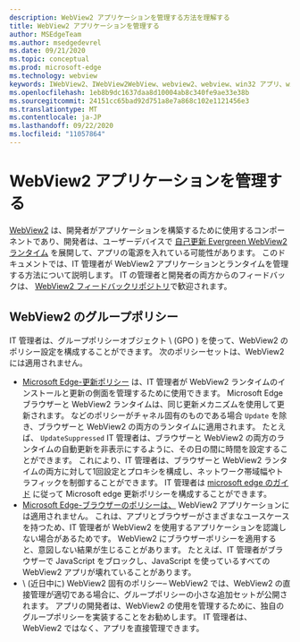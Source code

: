 ```yaml
---
description: WebView2 アプリケーションを管理する方法を理解する
title: WebView2 アプリケーションを管理する
author: MSEdgeTeam
ms.author: msedgedevrel
ms.date: 09/21/2020
ms.topic: conceptual
ms.prod: microsoft-edge
ms.technology: webview
keywords: IWebView2、IWebView2WebView、webview2、webview、win32 アプリ、win32、edge、ICoreWebView2、ICoreWebView2Host、browser control、edge html、enterprise、グループポリシー、管理性
ms.openlocfilehash: 1eb8b9dc1637daa8d10004ab8c340fe9ae33e38b
ms.sourcegitcommit: 24151cc65bad92d751a8e7a868c102e1121456e3
ms.translationtype: MT
ms.contentlocale: ja-JP
ms.lasthandoff: 09/22/2020
ms.locfileid: "11057864"
---
```

# WebView2 アプリケーションを管理する  

[WebView2][WebView2Landing] は、開発者がアプリケーションを構築するために使用するコンポーネントであり、開発者は、ユーザーデバイスで [自己更新 Evergreen WebView2 ランタイム][Webview2ConceptsDistributionUnderstandRuntimeInstallerPreview] を展開して、アプリの電源を入れている可能性があります。  このドキュメントでは、IT 管理者が WebView2 アプリケーションとランタイムを管理する方法について説明します。  IT の管理者と開発者の両方からのフィードバックは、 [WebView2 フィードバックリポジトリ][GithubMicrosoftedgeWebviewfeddback]で歓迎されます。  

## WebView2 のグループポリシー  

IT 管理者は、グループポリシーオブジェクト \ (GPO \) を使って、WebView2 のポリシー設定を構成することができます。  次のポリシーセットは、WebView2 には適用されません。  

*   [Microsoft Edge-更新ポリシー][EdgeUpdatePolicies] は、IT 管理者が WebView2 ランタイムのインストールと更新の側面を管理するために使用できます。  Microsoft Edge ブラウザーと WebView2 ランタイムは、同じ更新メカニズムを使用して更新されます。  などのポリシーがチャネル固有のものである場合 `Update` を除き、ブラウザーと WebView2 の両方のランタイムに適用されます。  たとえば、 `UpdateSuppressed` IT 管理者は、ブラウザーと WebView2 の両方のランタイムの自動更新を非表示にするように、その日の間に時間を設定することができます。  これにより、IT 管理者は、ブラウザーと WebView2 ランタイムの両方に対して1回設定とプロキシを構成し、ネットワーク帯域幅やトラフィックを制御することができます。  IT 管理者は [microsoft edge のガイド][ConfigureMicrosoftEdge] に従って Microsoft edge 更新ポリシーを構成することができます。  
*   [Microsoft Edge-ブラウザーのポリシーは、][EdgeBrowserPolicies] WebView2 アプリケーションには適用されません。  これは、アプリとブラウザーがさまざまなユースケースを持つため、IT 管理者が WebView2 を使用するアプリケーションを認識しない場合があるためです。  WebView2 にブラウザーポリシーを適用すると、意図しない結果が生じることがあります。  たとえば、IT 管理者がブラウザーで JavaScript をブロックし、JavaScript を使っているすべての WebView2 アプリが壊れていることがあります。  
*   \ (近日中に) WebView2 固有のポリシー– WebView2 では、WebView2 の直接管理が適切である場合に、グループポリシーの小さな追加セットが公開されます。  アプリの開発者は、WebView2 の使用を管理するために、独自のグループポリシーを実装することをお勧めします。 IT 管理者は、WebView2 ではなく、アプリを直接管理できます。  

<!-- Links -->  

[Webview2ConceptsDistributionUnderstandRuntimeInstallerPreview]: ./distribution.md#understanding-the-webview2-runtime "WebView2 Runtime と installer (Preview) を使ったアプリケーションの配布について WebView2 |Microsoft ドキュメント"  

[WebView2Landing]: ../index.md "Microsoft Edge WebView2 の概要 (プレビュー) |Microsoft ドキュメント"  

[EdgeUpdatePolicies]: /deployedge/microsoft-edge-update-policies "Microsoft Edge-更新プログラムのポリシー |Microsoft ドキュメント"  
[EdgeBrowserPolicies]: /deployedge/microsoft-edge-policies "Microsoft Edge-ブラウザーのポリシー |Microsoft ドキュメント"  
[ConfigureMicrosoftEdge]: /deployedge/configure-microsoft-edge "Windows で Microsoft Edge のポリシー設定を構成するMicrosoft ドキュメント"  


[GithubMicrosoftedgeWebviewfeddback]: https://github.com/MicrosoftEdge/WebViewFeedback "WebView フィードバック-MicrosoftEdge/WebViewFeedback |GitHub"  
